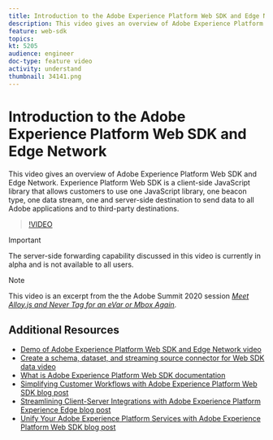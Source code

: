 ```yaml
---
title: Introduction to the Adobe Experience Platform Web SDK and Edge Network
description: This video gives an overview of Adobe Experience Platform Web SDK and Edge Network. Experience Platform Web SDK is a client-side JavaScript library that allows customers to use one JavaScript library, one beacon type, one data stream, one and server-side destination to send data to all Adobe applications and to third-party destinations.
feature: web-sdk
topics:
kt: 5205
audience: engineer
doc-type: feature video
activity: understand
thumbnail: 34141.png
---
```


# Introduction to the Adobe Experience Platform Web SDK and Edge Network

This video gives an overview of Adobe Experience Platform Web SDK and Edge Network. Experience Platform Web SDK is a client-side JavaScript library that allows customers to use one JavaScript library, one beacon type, one data stream, one and server-side destination to send data to all Adobe applications and to third-party destinations.

>[!VIDEO](https://video.tv.adobe.com/v/34141?quality=12&learn=on)

>[!IMPORTANT]
>
>The server-side forwarding capability discussed in this video is currently in alpha and is not available to all users.

>[!NOTE]
>
>This video is an excerpt from the the Adobe Summit 2020 session *[Meet Alloy.js and Never Tag for an eVar or Mbox Again](https://www.adobe.com/summit/2020/with-alloy-js-never-tag-for-an-evar-or-mbox-again.html)*.

## Additional Resources

* [Demo of Adobe Experience Platform Web SDK and Edge Network video](demo-of-web-sdk-and-edge-network.md)
* [Create a schema, dataset, and streaming source connector for Web SDK data video](create-a-schema-dataset-and-streaming-source-connector-for-web-sdk-data.md)
* [What is Adobe Experience Platform Web SDK documentation](https://docs.adobe.com/content/help/en/experience-platform/edge/home.html)
* [Simplifying Customer Workflows with Adobe Experience Platform Web SDK blog post](https://medium.com/adobetech/simplifying-customer-workflows-with-adobe-experience-platform-web-sdk-4e54fe134f4a)
* [Streamlining Client-Server Integrations with Adobe Experience Platform Experience Edge blog post](https://medium.com/adobetech/streamlining-client-server-integrations-with-adobe-experience-platform-experience-edge-1caaef887172)
* [Unify Your Adobe Experience Platform Services with Adobe Experience Platform Web SDK blog post](https://medium.com/adobetech/unify-your-adobe-experience-platform-services-with-adobe-experience-platform-web-sdk-75cf6851a9fc)